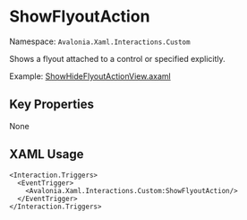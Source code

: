 # ShowFlyoutAction

Namespace: `Avalonia.Xaml.Interactions.Custom`

Shows a flyout attached to a control or specified explicitly.

Example: [ShowHideFlyoutActionView.axaml](samples/BehaviorsTestApplication/Views/Pages/ShowHideFlyoutActionView.axaml)

## Key Properties
None

## XAML Usage
```xaml
<Interaction.Triggers>
  <EventTrigger>
    <Avalonia.Xaml.Interactions.Custom:ShowFlyoutAction/>
  </EventTrigger>
</Interaction.Triggers>
```
